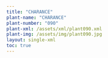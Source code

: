 ```yaml
---
title: "CHARANCE"
plant-name: "CHARANCE"
plant-number: "090"
plant-xml: /assets/xml/plant090.xml
plant-img: /assets/img/plant090.jpg
layout: single-xml
toc: true
---
```

